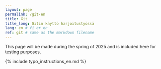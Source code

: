 ```yaml
---
layout: page
permalink: /git-en
title: Git 
title_long: Gitin käyttö harjoitustyössä 
lang: en # fi or en
ref: git # same as the markdown filename
---
```

This page will be made during the spring of 2025 and is included here for testing purposes. 


{% include typo_instructions_en.md %}
